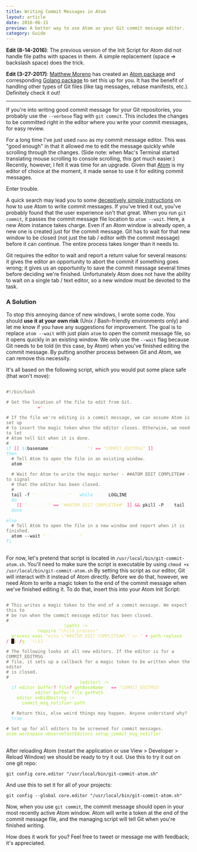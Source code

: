 ```yaml
---
title: Writing Commit Messages in Atom
layout: article
date: 2016-06-15
preview: A better way to use Atom as your Git commit message editor.
category: Guide
---
```


**Edit (8-14-2016)**: The previous version of the Init Script for Atom did not handle file paths with spaces in them. A simple replacement (space => backslash space) does the trick.

**Edit (3-27-2017)**: [Matthew Moreno](https://mmore500.github.io/) has created an [Atom package](https://atom.io/packages/git-edit-atom) and corresponding [Golang package](https://github.com/mmore500/git-commit-atom) to set this up for you. It has the benefit of handling other types of Git files (like tag messages, rebase manifests, etc.). Definitely check it out!

---

If you're into writing good commit message for your Git repositories, you probably use the `--verbose` flag with `git commit`. This includes the changes to be committed right in the editor where you write your commit messages, for easy review.

For a long time I've just used `nano` as my commit message editor. This was "good enough" in that it allowed me to edit the message quickly while scrolling through the changes. (Side note: when Mac's Terminal started translating mouse scrolling to console scrolling, this got much easier.) Recently, however, I felt it was time for an upgrade. Given that [Atom](https://atom.io) is my editor of choice at the moment, it made sense to use it for editing commit messages.

Enter trouble.

A quick search may lead you to some [deceptively simple instructions](http://blog.atom.io/2014/03/13/git-integration.html#commit-editor) on how to use Atom to write commit messages. If you've tried it out, you've probably found that the user experience isn't that great. When you run `git commit`, it passes the commit message file location to `atom --wait`. Here, a new Atom instance takes charge. Even if an Atom window is already open, a new one is created just for the commit message. Git has to wait for that new window to be closed (not just the tab / editor with the commit message) before it can continue. The entire process takes longer than it needs to.

Git requires the editor to wait and report a return value for several reasons: it gives the editor an opportunity to abort the commit if something goes wrong; it gives us an opportunity to save the commit message several times before deciding we're finished. Unfortunately Atom does not have the ability to wait on a single tab / text editor, so a new window must be devoted to the task.

### A Solution

To stop this annoying dance of new windows, I wrote some code. You should **use it at your own risk** (Unix / Bash-friendly environments only) and let me know if you have any suggestions for improvement. The goal is to replace `atom --wait` with just plain `atom` to open the commit message file, so it opens quickly in an existing window. We only use the `--wait` flag because Git needs to be told (in this case, by Atom) when you've finished editing the commit message. By putting another process between Git and Atom, we can remove this necessity.

It's all based on the following script, which you would put some place safe (that won't move):

<pre>
<code>
<span style="color: #75715e">#!/bin/bash</span>&#32;
&#32;
<span style="color: #75715e"># Get the location of the file to edit from Git.</span>&#32;
<span style="color: #f8f8f2">FILE_TO_EDIT</span><span style="color: #f92672">=</span><span style="color: #e6db74">"</span><span style="color: #f8f8f2">$1</span><span style="color: #e6db74">"</span>&#32;
&#32;
<span style="color: #75715e"># If the file we're editing is a commit message, we can assume Atom is set up</span>&#32;
<span style="color: #75715e"># to insert the magic token when the editor closes. Otherwise, we need to let</span>&#32;
<span style="color: #75715e"># Atom tell Git when it is done.</span>&#32;
<span style="color: #75715e">#</span>&#32;
<span style="color: #66d9ef">if</span>&#32;<span style="color: #f92672">[[</span>&#32;<span style="color: #66d9ef">$(</span>basename <span style="color: #e6db74">"</span><span style="color: #f8f8f2">$FILE_TO_EDIT</span><span style="color: #e6db74">"</span><span style="color: #66d9ef">)</span>&#32;<span style="color: #f92672">==</span>&#32;<span style="color: #e6db74">"COMMIT_EDITMSG"</span>&#32;<span style="color: #f92672">]]</span>&#32;
<span style="color: #66d9ef">then</span>&#32;
  <span style="color: #75715e"># Tell Atom to open the file in an existing window.</span>&#32;
  atom <span style="color: #e6db74">"</span><span style="color: #f8f8f2">$FILE_TO_EDIT</span><span style="color: #e6db74">"</span>&#32;
  &#32;
  <span style="color: #75715e"># Wait for Atom to write the magic marker - ##ATOM EDIT COMPLETE## - to signal</span>&#32;
  <span style="color: #75715e"># that the editor has been closed.</span>&#32;
  <span style="color: #75715e">#</span>&#32;
  tail -f <span style="color: #e6db74">"</span><span style="color: #f8f8f2">$FILE_TO_EDIT</span><span style="color: #e6db74">"</span>&#32;<span style="color: #f8f8f2">|</span>&#32;<span style="color: #66d9ef">while</span>&#32;<span style="color: #f8f8f2">read</span> LOGLINE
  <span style="color: #66d9ef">do</span>&#32;
    <span style="color: #f92672">[[</span>&#32;<span style="color: #e6db74">"</span><span style="color: #f8f8f2">$LOGLINE</span><span style="color: #e6db74">"</span>&#32;<span style="color: #f92672">==</span>&#32;<span style="color: #e6db74">"##ATOM EDIT COMPLETE##"</span>&#32;<span style="color: #f92672">]]</span>&#32;<span style="color: #f92672">&amp;&amp;</span> pkill -P <span style="color: #f8f8f2">$$</span> tail
  <span style="color: #66d9ef">done</span>&#32;
&#32;
<span style="color: #66d9ef">else</span>&#32;
  <span style="color: #75715e"># Tell Atom to open the file in a new window and report when it is finished.</span>&#32;
  atom --wait <span style="color: #e6db74">"</span><span style="color: #f8f8f2">$FILE_TO_EDIT</span><span style="color: #e6db74">"</span>&#32;
<span style="color: #66d9ef">fi</span>
</code>
</pre>

For now, let's pretend that script is located in `/usr/local/bin/git-commit-atom.sh`. You'll need to make sure the script is executable by using `chmod +x /usr/local/bin/git-commit-atom.sh` By setting this script as our editor, Git will interact with it instead of Atom directly. Before we do that, however, we need Atom to write a magic token to the end of the commit message when we've finished editing it. To do that, insert this into your Atom Init Script:

<pre>
<code>
<span style="color: #75715e"># This writes a magic token to the end of a commit message. We expect this to</span>&#32;
<span style="color: #75715e"># be run when the commit message editor has been closed.</span>&#32;
<span style="color: #75715e">#</span>&#32;
<span style="color: #f8f8f2">commit_msg_notifier = </span><span style="color: #a6e22e">(path) -&gt;</span>&#32;
  <span style="color: #f8f8f2">process = </span><span style="color: #a6e22e">require</span><span style="color: #f8f8f2">(</span><span style="color: #e6db74">"child_process"</span><span style="color: #f8f8f2">)</span>&#32;
  <span style="color: #a6e22e">process</span><span style="color: #f8f8f2">.</span><span style="color: #a6e22e">exec</span><span style="color: #f8f8f2">(</span><span style="color: #e6db74">"echo \"##ATOM EDIT COMPLETE##\" &gt;&gt; "</span>&#32;<span style="color: #f92672">+</span>&#32;<span style="color: #a6e22e">path</span><span style="color: #f8f8f2">.</span><span style="color: #a6e22e">replace</span>&#32;<span style="color: #f92672">/</span><span style="color: #f8f8f2">(</span><span style="color: #960050; background-color: #1e0010">\</span><span style="color: #a6e22e">s</span><span style="color: #f8f8f2">)</span><span style="color: #f92672">/</span><span style="color: #a6e22e">g</span><span style="color: #f8f8f2">,</span>&#32;<span style="color: #e6db74">'\\$1'</span><span style="color: #f8f8f2">)</span>&#32;
&#32;
<span style="color: #75715e"># The following looks at all new editors. If the editor is for a COMMIT_EDITMSG</span>&#32;
<span style="color: #75715e"># file, it sets up a callback for a magic token to be written when the editor</span>&#32;
<span style="color: #75715e"># is closed.</span>&#32;
<span style="color: #75715e">#</span>&#32;
<span style="color: #f8f8f2">setup_commit_msg_notifier = </span><span style="color: #a6e22e">(editor) -&gt;</span>&#32;
  <span style="color: #66d9ef">if</span>&#32;<span style="color: #a6e22e">editor</span><span style="color: #f8f8f2">.</span><span style="color: #a6e22e">buffer</span><span style="color: #f92672">?</span><span style="color: #f8f8f2">.</span><span style="color: #a6e22e">file</span><span style="color: #f92672">?</span><span style="color: #f8f8f2">.</span><span style="color: #a6e22e">getBaseName</span><span style="color: #f8f8f2">()</span>&#32;<span style="color: #f92672">==</span>&#32;<span style="color: #e6db74">"COMMIT_EDITMSG"</span>&#32;
    <span style="color: #f8f8f2">path = </span><span style="color: #a6e22e">editor</span><span style="color: #f8f8f2">.</span><span style="color: #a6e22e">buffer</span><span style="color: #f8f8f2">.</span><span style="color: #a6e22e">file</span><span style="color: #f8f8f2">.</span><span style="color: #a6e22e">getPath</span><span style="color: #f8f8f2">()</span>&#32;
    <span style="color: #a6e22e">editor</span><span style="color: #f8f8f2">.</span><span style="color: #a6e22e">onDidDestroy</span>&#32;<span style="color: #a6e22e">-&gt;</span>&#32;
      <span style="color: #a6e22e">commit_msg_notifier</span><span style="color: #f8f8f2">(</span><span style="color: #a6e22e">path</span><span style="color: #f8f8f2">)</span>&#32;
&#32;
  <span style="color: #75715e"># Return this, else weird things may happen. Anyone understand why?</span>&#32;
  <span style="color: #66d9ef">true</span>&#32;
&#32;
<span style="color: #75715e"># Set up for all editors to be screened for commit messages.</span>&#32;
<span style="color: #a6e22e">atom</span><span style="color: #f8f8f2">.</span><span style="color: #a6e22e">workspace</span><span style="color: #f8f8f2">.</span><span style="color: #a6e22e">observeTextEditors</span><span style="color: #f8f8f2">(</span><span style="color: #a6e22e">setup_commit_msg_notifier</span><span style="color: #f8f8f2">)</span>
</code>
</pre>

After reloading Atom (restart the application or use View > Developer > Reload Window) we should be ready to try it out. Use this to try it out on one git repo:

`git config core.editor "/usr/local/bin/git-commit-atom.sh"`

And use this to set it for all of your projects:

`git config --global core.editor "/usr/local/bin/git-commit-atom.sh"`

Now, when you use `git commit`, the commit message should open in your most recently active Atom window. Atom will write a token at the end of the commit message file, and the managing script will tell Git when you're finished writing.

How does it work for you? Feel free to tweet or message me with feedback; it's appreciated.